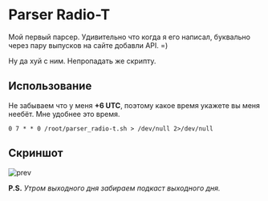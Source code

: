 # Parser Radio-T

Мой первый парсер. Удивительно что когда я его написал, буквально через пару выпусков на сайте добавли API. =) 

Ну да хуй с ним. Непропадать же скрипту.

## Использование

Не забываем что у меня **+6 UTC**, поэтому какое время укажете вы меня неебёт. Мне удобнее это время.

```
0 7 * * 0 /root/parser_radio-t.sh > /dev/null 2>/dev/null
```

## Скриншот

![prev](https://user-images.githubusercontent.com/35877180/35481346-0335bda2-044c-11e8-8afe-5b1a13298aa4.jpg)

**P.S.** *Утром выходного дня забираем подкаст выходного дня.*
